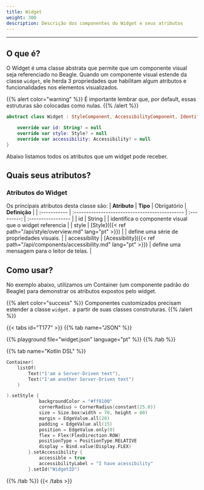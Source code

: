 ```yaml
---
title: Widget
weight: 300
description: Descrição dos componentes do Widget e seus atributos
---
```


---

## O que é?

O Widget é uma classe abstrata que permite que um componente visual seja referenciado no Beagle. Quando um componente visual estende da classe `widget`, ele herda 3 propriedades que habilitam algum atributos e funcionalidades nos elementos visualizados.

{{% alert color="warning" %}}
É importante lembrar que, por default, essas estruturas são colocadas como nulas.
{{% /alert %}}

```kotlin
abstract class Widget : StyleComponent, AccessibilityComponent, IdentifierComponent {

    override var id: String? = null
    override var style: Style? = null
    override var accessibility: Accessibility? = null
}
```

Abaixo listamos todos os atributos que um widget pode receber.

## Quais seus atributos?

### Atributos do Widget

Os principais atributos desta classe são:
| **Atributo** | **Tipo**                                       | Obrigatório | **Definição**      |
| :----------- | :--------------------------------------------- | :---------: | :----------------- |
| id        | ​String |      | identifica o componente visual que o widget referencia |
| style | ​[Style]({{< ref path="/api/style/overview.md" lang="pt" >}})​ | | define uma série de propriedades visuais. |
| accessibility | [Acessibility]({{< ref path="/api/components/accessibility.md" lang="pt" >}})​ | define uma mensagem para o leitor de telas. |

## Como usar?

No exemplo abaixo, utilizamos um Container (um componente padrão do Beagle) para demonstrar os atributos expostos pelo widget.

{{% alert color="success" %}}
  Componentes customizados precisam estender a classe `widget.` a partir de suas classes construturas.
{{% /alert %}}

{{< tabs id="T177" >}}
{{% tab name="JSON" %}}

<!-- json-playground:widget.json
{
      "_beagleComponent_" : "beagle:container",
      "children" : [ {
        "_beagleComponent_" : "beagle:text",
        "text" : "I'am a Server-Driven text"
      }, {
        "_beagleComponent_" : "beagle:text",
        "text" : "I'am another Server-Driven text"
      } ],
      "id" : "WidgetID",
      "style" : {
        "backgroundColor" : "#ff8100",
        "cornerRadius" : {
          "radius" : 25.0
        },
        "size" : {
          "width" : {
            "value" : 70.0,
            "type" : "PERCENT"
          },
          "height" : {
            "value" : 80.0,
            "type" : "REAL"
          }
        },
        "margin" : {
          "all" : {
            "value" : 20.0,
            "type" : "REAL"
          }
        },
        "padding" : {
          "all" : {
            "value" : 15.0,
            "type" : "REAL"
          }
        },
        "position" : {
          "left" : {
            "value" : 0.0,
            "type" : "REAL"
          }
        },
        "flex" : {
          "flexDirection" : "ROW"
        },
        "positionType" : "RELATIVE",
        "display" : "FLEX"
      },
      "accessibility" : {
        "accessible" : true,
        "accessibilityLabel" : "I have acessibility"
      }
    }
-->

{{% playground file="widget.json" language="pt" %}}
{{% /tab %}}

{{% tab name="Kotlin DSL" %}}

```kotlin
Container(
    listOf(
        Text("I'am a Server-Driven text"),
        Text("I'am another Server-Driven text")
    )

).setStyle {
            backgroundColor = "#ff8100"
            cornerRadius = CornerRadius(constant(25.0))
            size = Size.box(width = 70, height = 80)
            margin = EdgeValue.all(20)
            padding = EdgeValue.all(15)
            position = EdgeValue.only(0)
            flex = Flex(FlexDirection.ROW)
            positionType = PositionType.RELATIVE
            display = Bind.value(Display.FLEX)
        }.setAccessibility {
            accessible = true
            accessibilityLabel = "I have acessibility"
        }.setId("WidgetID")
```

{{% /tab %}}
{{< /tabs >}}
